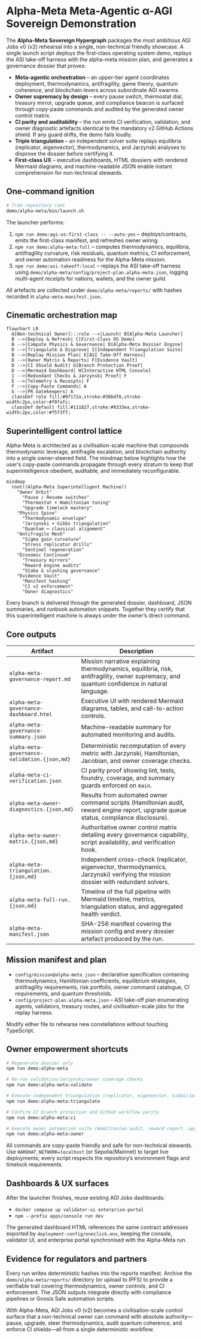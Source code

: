 # Alpha-Meta Meta-Agentic α-AGI Sovereign Demonstration

The **Alpha-Meta Sovereign Hypergraph** packages the most ambitious AGI Jobs v0 (v2) rehearsal into a single, non-technical friendly showcase. A single launch script deploys the first-class operating system demo, replays the ASI take-off harness with the alpha-meta mission plan, and generates a governance dossier that proves:

- **Meta-agentic orchestration** – an upper-tier agent coordinates deployment, thermodynamics, antifragility, game theory, quantum coherence, and blockchain levers across subordinate AGI swarms.
- **Owner supremacy by design** – every pause switch, thermostat dial, treasury mirror, upgrade queue, and compliance beacon is surfaced through copy-paste commands and audited by the generated owner control matrix.
- **CI parity and auditability** – the run emits CI verification, validation, and owner diagnostic artefacts identical to the mandatory v2 GitHub Actions shield. If any guard drifts, the demo fails loudly.
- **Triple triangulation** – an independent solver suite replays equilibria (replicator, eigenvector), thermodynamics, and Jarzynski analyses to disprove the dossier before certifying it.
- **First-class UX** – executive dashboards, HTML dossiers with rendered Mermaid diagrams, and machine-readable JSON enable instant comprehension for non-technical stewards.

## One-command ignition

```bash
# from repository root
demo/alpha-meta/bin/launch.sh
```

The launcher performs:

1. `npm run demo:agi-os:first-class -- --auto-yes` – deploys/contracts, emits the first-class manifest, and refreshes owner wiring.
2. `npm run demo:alpha-meta:full` – computes thermodynamics, equilibria, antifragility curvature, risk residuals, quantum metrics, CI enforcement, and owner automation readiness for the Alpha-Meta mission.
3. `npm run demo:asi-takeoff:local` – replays the ASI take-off harness using `demo/alpha-meta/config/project-plan.alpha-meta.json`, logging multi-agent receipts for nations, wallets, and the owner guild.

All artefacts are collected under `demo/alpha-meta/reports/` with hashes recorded in `alpha-meta-manifest.json`.

## Cinematic orchestration map

```mermaid
flowchart LR
  A[Non-technical Owner]:::role -->|Launch| B[Alpha-Meta Launcher]
  B -->|Deploy & Refresh| C[First-Class OS Demo]
  B -->|Compute Physics & Governance| D[Alpha-Meta Dossier Engine]
  D -->|Triangulate & Disprove| I[Independent Triangulation Suite]
  B -->|Replay Mission Plan| E[ASI Take-Off Harness]
  D -->|Owner Matrix & Reports| F[Evidence Vault]
  D -->|CI Shield Audit| G[Branch Protection Proof]
  D -->|Mermaid Dashboard| H[Interactive HTML Console]
  I -->|Redundant Checks & Jarzynski Proof| F
  E -->|Telemetry & Receipts| F
  F -->|Copy-Paste Commands| A
  G -->|PR Gatekeepers| A
  classDef role fill:#0f172a,stroke:#38bdf8,stroke-width:2px,color:#f8fafc;
  classDef default fill:#111827,stroke:#9333ea,stroke-width:2px,color:#f5f3ff;
```

## Superintelligent control lattice

Alpha-Meta is architected as a civilisation-scale machine that compounds thermodynamic leverage, antifragile escalation, and blockchain authority into a single owner-steered field. The mindmap below highlights how the user’s copy-paste commands propagate through every stratum to keep that superintelligence obedient, auditable, and immediately reconfigurable.

```mermaid
mindmap
  root((Alpha-Meta Superintelligent Machine))
    "Owner Orbit"
      "Pause / Resume switches"
      "Thermostat + Hamiltonian tuning"
      "Upgrade timelock mastery"
    "Physics Spine"
      "Thermodynamic envelope"
      "Jarzynski + Gibbs triangulation"
      "Quantum ↔ classical alignment"
    "Antifragile Mesh"
      "Sigma gain curvature"
      "Stress replicator drills"
      "Sentinel regeneration"
    "Economic Continuum"
      "Treasury mirrors"
      "Reward engine audits"
      "Stake & slashing governance"
    "Evidence Vault"
      "Manifest hashing"
      "CI v2 enforcement"
      "Owner diagnostics"
```

Every branch is delivered through the generated dossier, dashboard, JSON summaries, and runbook automation snippets. Together they certify that this superintelligent machine is always under the owner’s direct command.

## Core outputs

| Artifact | Description |
| --- | --- |
| `alpha-meta-governance-report.md` | Mission narrative explaining thermodynamics, equilibria, risk, antifragility, owner supremacy, and quantum confidence in natural language. |
| `alpha-meta-governance-dashboard.html` | Executive UI with rendered Mermaid diagrams, tables, and call-to-action controls. |
| `alpha-meta-governance-summary.json` | Machine-readable summary for automated monitoring and audits. |
| `alpha-meta-governance-validation.{json,md}` | Deterministic recomputation of every metric with Jarzynski, Hamiltonian, Jacobian, and owner coverage checks. |
| `alpha-meta-ci-verification.json` | CI parity proof showing lint, tests, foundry, coverage, and summary guards enforced on `main`. |
| `alpha-meta-owner-diagnostics.{json,md}` | Results from automated owner command scripts (Hamiltonian audit, reward engine report, upgrade queue status, compliance disclosure). |
| `alpha-meta-owner-matrix.{json,md}` | Authoritative owner control matrix detailing every governance capability, script availability, and verification hook. |
| `alpha-meta-triangulation.{json,md}` | Independent cross-check (replicator, eigenvector, thermodynamics, Jarzynski) verifying the mission dossier with redundant solvers. |
| `alpha-meta-full-run.{json,md}` | Timeline of the full pipeline with Mermaid timeline, metrics, triangulation status, and aggregated health verdict. |
| `alpha-meta-manifest.json` | SHA-256 manifest covering the mission config and every dossier artefact produced by the run. |

## Mission manifest and plan

- `config/mission@alpha-meta.json` – declarative specification containing thermodynamics, Hamiltonian coefficients, equilibrium strategies, antifragility requirements, risk portfolio, owner command catalogue, CI requirements, and quantum thresholds.
- `config/project-plan.alpha-meta.json` – ASI take-off plan enumerating agents, validators, treasury routes, and civilisation-scale jobs for the replay harness.

Modify either file to rehearse new constellations without touching TypeScript.

## Owner empowerment shortcuts

```bash
# Regenerate dossier only
npm run demo:alpha-meta

# Re-run validation/Jarzynski/owner coverage checks
npm run demo:alpha-meta:validate

# Execute independent triangulation (replicator, eigenvector, Gibbs/Jarzynski cross-checks)
npm run demo:alpha-meta:triangulate

# Confirm CI branch protection and GitHub workflow parity
npm run demo:alpha-meta:ci

# Execute owner automation suite (Hamiltonian audit, reward report, upgrade status, compliance beacon)
npm run demo:alpha-meta:owner
```

All commands are copy-paste friendly and safe for non-technical stewards. Use `HARDHAT_NETWORK=localhost` (or Sepolia/Mainnet) to target live deployments; every script respects the repository’s environment flags and timelock requirements.

## Dashboards & UX surfaces

After the launcher finishes, reuse existing AGI Jobs dashboards:

- `docker compose up validator-ui enterprise-portal`
- `npm --prefix apps/console run dev`

The generated dashboard HTML references the same contract addresses exported by `deployment-config/oneclick.env`, keeping the console, validator UI, and enterprise portal synchronised with the Alpha-Meta run.

## Evidence for regulators and partners

Every run writes deterministic hashes into the reports manifest. Archive the `demo/alpha-meta/reports/` directory (or upload to IPFS) to provide a verifiable trail covering thermodynamics, owner controls, and CI enforcement. The JSON outputs integrate directly with compliance pipelines or Gnosis Safe automation scripts.

With Alpha-Meta, AGI Jobs v0 (v2) becomes a civilisation-scale control surface that a non-technical owner can command with absolute authority—pause, upgrade, steer thermodynamics, audit quantum coherence, and enforce CI shields—all from a single deterministic workflow.

